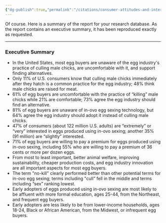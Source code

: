 ```yaml
---
{"dg-publish":true,"permalink":"/citations/consumer-attitudes-and-interest-regarding-in-ovo-egg-sexing-innovate-animal-ag/","created":"2025-10-23T14:56:56.885+01:00","updated":"2025-10-23T14:56:56.886+01:00"}
---
```



Of course. Here is a summary of the report for your research database. As the report contains an executive summary, it has been reproduced exactly as requested.

***

### Executive Summary

*   In the United States, most egg buyers are unaware of the egg industry's practice of culling male chicks, are uncomfortable with it, and support finding alternatives.
*   Only 11% of U.S. consumers know that culling male chicks immediately after they hatch is a common practice for the egg industry; 48% think male chicks are raised for meat.
*   61% of egg buyers are uncomfortable with the practice of “killing” male chicks while 21% are comfortable; 73% agree the egg industry should find an alternative.
*   81% of egg buyers are unaware of in-ovo egg sexing technology, but 64% agree the egg industry should adopt it instead of culling male chicks.
*   47% of consumers (about 122 million U.S. adults) are “extremely” or “very” interested in eggs produced using in-ovo sexing; another 35% (91 million) are “slightly” interested.
*   71% of egg buyers are willing to pay a premium for eggs produced using in-ovo sexing, including 55% who are willing to pay a premium of 36 cents or more per dozen eggs.
*   From most to least important, better animal welfare, improving sustainability, cheaper production costs, and egg industry innovation are all important aspects for most egg buyers.
*   The term "no-kill" clearly performed better than other potential terms for in-ovo egg sexing; terms including "cull” fell in the middle and terms including “sex” ranking lowest.
*   Early adopters of eggs produced using in-ovo sexing are most likely to be affluent with more formal education, ages 25-44, from the Northeast, and frequent egg buyers.
*   Early adopters are less likely to be from lower-income households, ages 18-24, Black or African American, from the Midwest, or infrequent egg buyers.
